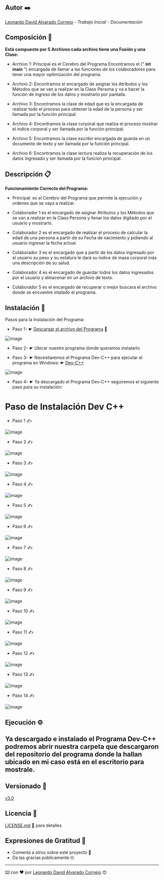## Autor ✒️

[Leonardo David Alvarado Cornejo](https://github.com/Leonardo-David-Alvarado-Cornejo) - *Trabajo Inicial* - *Documentación*

## Composición 🚀

**Está compuesto por 5 Archivos cada archivo tiene una Fusión y una Clase:**


* Archivo 1: Principal es el Cerebro del Programa Encontramos el ("  **int main**  ") encargada de llamar a las funciones de los colaboradores para tener una mayor optimización del programa.


* Archivo 2: Encontramos el encargado de asignar los Atributos y los Métodos que se van a realizar en la Class Persona y va a hacer la función de ingreso de los datos y mostrarlo por pantalla.


* Archivo 3: Encontramos la clase de edad que es la encargada de realizar todo el proceso para obtener la edad de la persona y ser llamada por la función principal.


* Archivo 4: Encontramos la clase corporal que realiza el proceso mostrar el índice corporal y ser llamada por la función principal.


* Archivo 5: Encontramos la clase escribir encargada de guarda en un documento de texto y ser llamada por la función principal.


* Archivo 6: Encontramos la clase lectura realiza la recuperación de los datos ingresado y ser llamada por la función principal.

## Descripción 📋

**Funcionamiento Correcto del Programa:**


* Principal: es el Cerebro del Programa que permite la ejecución y ordenes que se vaya a realizar.


* Colaborador 1 es el encargado de asignar Atributos y los Métodos que se van a realizar en la Class Persona y llenar los datos digitado por el usuario y mostrarlo.


* Colaborador 2 es el encargado de realizar el proceso de calcular la edad de una persona a partir de su Fecha de nacimiento y pidiendo al usuario ingresar la fecha actual.


* Colaborador 3 es el encargado que a partir de los datos ingresado por el usuario su peso y su estatura le dará su índice de masa corporal más una descripción de su salud.


* Colaborador 4 es el encargado de guardar todos los datos ingresados por el usuario y almacenar en un archivo de texto.


* Colaborador 5 es el encargado de recuperar o mejor buscara el archivo donde se encuentre intalado el programa.


## Instalación 🔧

Pasos para la Instalación del Programa:

* Paso 1- ☛ [Descargar el archivo del Programa](https://github.com/Leonardo-David-Alvarado-Cornejo/C2.2-Actividad.git) 📁 

![image](https://user-images.githubusercontent.com/87637743/126819528-dba58a1a-b39c-464c-ab33-a9f00876525f.png)

* Paso 2- ☛ Ubicar nuestro programa donde queramos instalarlo

* Paso 3- ☛ Necesitaremos el Programa Dev-C++ para ejecutar el programa en Windows: ☛ [Dev-C++](http://www.mediafire.com/file/cjkh2ynu0a1ia3s/Dev-Cpp_5.5.3_TDM-GCC_x64_4.7.1_Setup.exe/file)

![image](https://user-images.githubusercontent.com/87637743/126819816-677b2215-c84c-4e65-a4ae-a6c020f0b9d6.png)

* Paso 4- ☛ Ya descargado el Programa Dev-C++ seguiremos el siguiente paso para su instalación:

# Paso de Instalación Dev C++

* Paso 1 ✍️

![image](https://user-images.githubusercontent.com/87637743/126746127-091127b1-7619-473e-a5d0-731703996e56.png)

* Paso 2 ✍️
 
![image](https://user-images.githubusercontent.com/87637743/126746458-2a49c70c-79e3-40d2-b9f5-b9d67b87d772.png)

* Paso 3 ✍️

![image](https://user-images.githubusercontent.com/87637743/126746499-ba9c721a-1293-484a-863a-9b2f2ca41511.png)

* Paso 4 ✍️

![image](https://user-images.githubusercontent.com/87637743/126746545-25b16120-a468-4866-9fa2-7a135b4601c0.png)

* Paso 5 ✍️

![image](https://user-images.githubusercontent.com/87637743/126746562-5c4441b4-415a-49d4-98a6-439abfabcab5.png)

* Paso 6 ✍️

![image](https://user-images.githubusercontent.com/87637743/126746583-024df9e7-16f5-42a8-b6f4-3eaefc0a80d0.png)

* Paso 7 ✍️

![image](https://user-images.githubusercontent.com/87637743/126746601-52a8496f-6c79-4bd0-bf2a-27d528976c4c.png)

* Paso 8 ✍️

![image](https://user-images.githubusercontent.com/87637743/126746642-afbf382a-0d3b-4cfa-9014-cf309db98118.png)

* Paso 9 ✍️

![image](https://user-images.githubusercontent.com/87637743/126746679-66258d37-c420-4c7f-bc96-cfa5492c1d1b.png)

* Paso 10 ✍️

![image](https://user-images.githubusercontent.com/87637743/126746700-48c1fb48-0fa5-4848-a2ba-3f02c0be1111.png)

* Paso 11 ✍️

![image](https://user-images.githubusercontent.com/87637743/126746711-8dc63ede-59fb-4123-9271-99e972af6526.png)

* Paso 12 ✍️

![image](https://user-images.githubusercontent.com/87637743/126746721-8f940567-9bb2-4516-99c9-69c593b90351.png)

* Paso 13 ✍️

![image](https://user-images.githubusercontent.com/87637743/126746752-82d6fc37-132e-4001-a195-ee4de9b1caaf.png)

* Paso 14 ✍️

![image](https://user-images.githubusercontent.com/87637743/126746770-b203ccc5-648a-4470-9eb0-2857eafdc1f9.png)



## Ejecución ⚙️

## Ya descargado e instalado el Programa Dev-C++ podremos abrir nuestra carpeta que descargaron del repositorio del programa donde la hallan ubicado en mi caso está en el escritorio para mostrale.




## Versionado 📌

[v3.0](https://github.com/Leonardo-David-Alvarado-Cornejo/C2.2-Actividad/tags)

## Licencia 📄

[LICENSE.md](https://github.com/Leonardo-David-Alvarado-Cornejo/C2.2-Actividad/blob/main/LICENSE) 💬 para detalles

## Expresiones de Gratitud 🎁

* Comenta a otros sobre este proyecto 📢
* Da las gracias públicamente 🤓.

---
⌨️ con ❤️ por [Leonardo David Alvarado Cornejo](https://github.com/Leonardo-David-Alvarado-Cornejo) 😊
